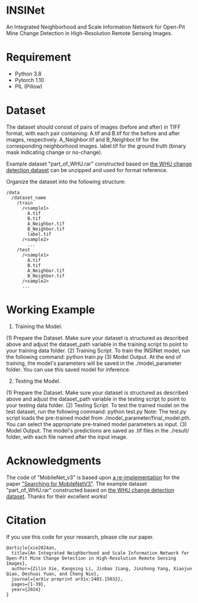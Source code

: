 # INSINet
An Integrated Neighborhood and Scale Information Network for Open-Pit Mine Change Detection in High-Resolution Remote Sensing Images.
# Requirement
- Python 3.8
- Pytorch 1.10
- PIL (Pillow)
# Dataset
The dataset should consist of pairs of images (before and after) in TIFF format, with each pair containing:
A.tif and B.tif for the before and after images, respectively.
A_Neighbor.tif and B_Neighbor.tif for the corresponding neighborhood images.
label.tif for the ground truth (binary mask indicating change or no-change).

Example dataset "part_of_WHU.rar" constructed based on [the WHU change detection dataset](https://gpcv.whu.edu.cn/data/building_dataset.html) can be unzipped and used for format reference.

Organize the dataset into the following structure:
```
/data
  /dataset_name
    /train
      /<sample1>
        A.tif
        B.tif
        A_Neighbor.tif
        B_Neighbor.tif
        label.tif
      /<sample2>
        ...
    /test
      /<sample1>
        A.tif
        B.tif
        A_Neighbor.tif
        B_Neighbor.tif
      /<sample2>
      ...
```
# Working Example
1. Training the Model.

(1) Prepare the Dataset.
Make sure your dataset is structured as described above and adjust the dataset_path variable in the training script to point to your training data folder.
(2) Training Script.
To train the INSINet model, run the following command:
python train.py
(3) Model Output.
At the end of training, the model's parameters will be saved in the ./model_parameter folder. You can use this saved model for inference.

2. Testing the Model.

(1) Prepare the Dataset.
Make sure your dataset is structured as described above and adjust the dataset_path variable in the testing script to point to your testing data folder.
(2) Testing Script.
To test the trained model on the test dataset, run the following command:
python test.py
Note: The test.py script loads the pre-trained model from ./model_parameter/final_model.pth. You can select the appropriate pre-trained model parameters as input.
(3) Model Output.
The model's predictions are saved as .tif files in the ./result/ folder, with each file named after the input image.
# Acknowledgments
The code of "MobileNet_v3" is based upon [a re-implementation](https://github.com/yichaojie/MobileNetV3) for the paper ["Searching for MobileNetV3"](https://arxiv.org/abs/1905.02244).
The example dataset "part_of_WHU.rar" constructed based on [the WHU change detection dataset](https://gpcv.whu.edu.cn/data/building_dataset.html).
Thanks for their excellent works!
# Citation
If you use this code for your research, please cite our paper.
```
@article{xie2024an,
  title={An Integrated Neighborhood and Scale Information Network for Open-Pit Mine Change Detection in High-Resolution Remote Sensing Images},
  author={Zilin Xie, Kangning Li, Jinbao Jiang, Jinzhong Yang, Xiaojun Qiao, Deshuai Yuan, and Cheng Nie},
  journal={arXiv preprint arXiv:2403.15032}, 
  pages={1-39},
  year={2024}
}
```